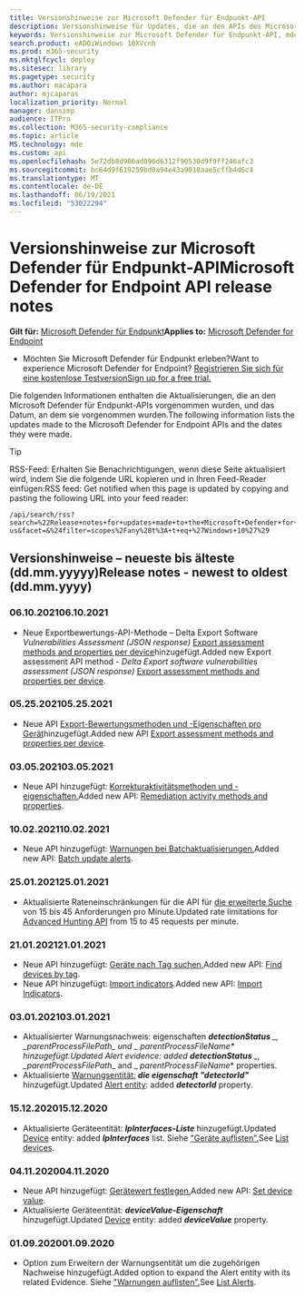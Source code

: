 ```yaml
---
title: Versionshinweise zur Microsoft Defender für Endpunkt-API
description: Versionshinweise für Updates, die an den APIs des Microsoft Defender für Endpunkt-Satzes vorgenommen wurden.
keywords: Versionshinweise zur Microsoft Defender für Endpunkt-API, mde, APIs, Microsoft Defender für Endpunkt-API, Updates, Notizen, Release
search.product: eADQiWindows 10XVcnh
ms.prod: m365-security
ms.mktglfcycl: deploy
ms.sitesec: library
ms.pagetype: security
ms.author: macapara
author: mjcaparas
localization_priority: Normal
manager: dansimp
audience: ITPro
ms.collection: M365-security-compliance
ms.topic: article
MS.technology: mde
ms.custom: api
ms.openlocfilehash: 5e72db8d986ad096d6312f90530d9f9ff246afc3
ms.sourcegitcommit: bc64d9f619259bd0a94e43a9010aae5cffb4d6c4
ms.translationtype: MT
ms.contentlocale: de-DE
ms.lasthandoff: 06/19/2021
ms.locfileid: "53022294"
---
```

# <a name="microsoft-defender-for-endpoint-api-release-notes"></a><span data-ttu-id="4b388-104">Versionshinweise zur Microsoft Defender für Endpunkt-API</span><span class="sxs-lookup"><span data-stu-id="4b388-104">Microsoft Defender for Endpoint API release notes</span></span>

<span data-ttu-id="4b388-105">**Gilt für:** [Microsoft Defender für Endpunkt](https://go.microsoft.com/fwlink/?linkid=2154037)</span><span class="sxs-lookup"><span data-stu-id="4b388-105">**Applies to:** [Microsoft Defender for Endpoint](https://go.microsoft.com/fwlink/?linkid=2154037)</span></span>

- <span data-ttu-id="4b388-106">Möchten Sie Microsoft Defender für Endpunkt erleben?</span><span class="sxs-lookup"><span data-stu-id="4b388-106">Want to experience Microsoft Defender for Endpoint?</span></span> [<span data-ttu-id="4b388-107">Registrieren Sie sich für eine kostenlose Testversion</span><span class="sxs-lookup"><span data-stu-id="4b388-107">Sign up for a free trial.</span></span>](https://www.microsoft.com/microsoft-365/windows/microsoft-defender-atp?ocid=docs-wdatp-exposedapis-abovefoldlink)

<span data-ttu-id="4b388-108">Die folgenden Informationen enthalten die Aktualisierungen, die an den Microsoft Defender für Endpunkt-APIs vorgenommen wurden, und das Datum, an dem sie vorgenommen wurden.</span><span class="sxs-lookup"><span data-stu-id="4b388-108">The following information lists the updates made to the Microsoft Defender for Endpoint APIs and the dates they were made.</span></span>

> [!TIP]
> <span data-ttu-id="4b388-109">RSS-Feed: Erhalten Sie Benachrichtigungen, wenn diese Seite aktualisiert wird, indem Sie die folgende URL kopieren und in Ihren Feed-Reader einfügen:</span><span class="sxs-lookup"><span data-stu-id="4b388-109">RSS feed: Get notified when this page is updated by copying and pasting the following URL into your feed reader:</span></span>
>
> ```http
> /api/search/rss?search=%22Release+notes+for+updates+made+to+the+Microsoft+Defender+for+Endpoint+set+of+APIs%22&locale=en-us&facet=&%24filter=scopes%2Fany%28t%3A+t+eq+%27Windows+10%27%29
> ```

## <a name="release-notes---newest-to-oldest-ddmmyyyy"></a><span data-ttu-id="4b388-110">Versionshinweise – neueste bis älteste (dd.mm.yyyyy)</span><span class="sxs-lookup"><span data-stu-id="4b388-110">Release notes - newest to oldest (dd.mm.yyyy)</span></span>

### <a name="06102021"></a><span data-ttu-id="4b388-111">06.10.2021</span><span class="sxs-lookup"><span data-stu-id="4b388-111">06.10.2021</span></span>

- <span data-ttu-id="4b388-112">Neue Exportbewertungs-API-Methode – Delta Export Software _Vulnerabilities Assessment (JSON response)_ [Export assessment methods and properties per device](get-assessment-methods-properties.md)hinzugefügt.</span><span class="sxs-lookup"><span data-stu-id="4b388-112">Added new Export assessment API method  - _Delta Export software vulnerabilities assessment (JSON response)_ [Export assessment methods and properties per device](get-assessment-methods-properties.md).</span></span>

### <a name="05252021"></a><span data-ttu-id="4b388-113">05.25.2021</span><span class="sxs-lookup"><span data-stu-id="4b388-113">05.25.2021</span></span>

- <span data-ttu-id="4b388-114">Neue API [Export-Bewertungsmethoden und -Eigenschaften pro Gerät](get-assessment-methods-properties.md)hinzugefügt.</span><span class="sxs-lookup"><span data-stu-id="4b388-114">Added new API [Export assessment methods and properties per device](get-assessment-methods-properties.md).</span></span>

### <a name="03052021"></a><span data-ttu-id="4b388-115">03.05.2021</span><span class="sxs-lookup"><span data-stu-id="4b388-115">03.05.2021</span></span>

- <span data-ttu-id="4b388-116">Neue API hinzugefügt: [Korrekturaktivitätsmethoden und -eigenschaften.](get-remediation-methods-properties.md)</span><span class="sxs-lookup"><span data-stu-id="4b388-116">Added new API: [Remediation activity methods and properties](get-remediation-methods-properties.md).</span></span>

### <a name="10022021"></a><span data-ttu-id="4b388-117">10.02.2021</span><span class="sxs-lookup"><span data-stu-id="4b388-117">10.02.2021</span></span>

- <span data-ttu-id="4b388-118">Neue API hinzugefügt: [Warnungen bei Batchaktualisierungen.](batch-update-alerts.md)</span><span class="sxs-lookup"><span data-stu-id="4b388-118">Added new API: [Batch update alerts](batch-update-alerts.md).</span></span>

### <a name="25012021"></a><span data-ttu-id="4b388-119">25.01.2021</span><span class="sxs-lookup"><span data-stu-id="4b388-119">25.01.2021</span></span>

- <span data-ttu-id="4b388-120">Aktualisierte Rateneinschränkungen für die API für [die erweiterte Suche](run-advanced-query-api.md) von 15 bis 45 Anforderungen pro Minute.</span><span class="sxs-lookup"><span data-stu-id="4b388-120">Updated rate limitations for [Advanced Hunting API](run-advanced-query-api.md) from 15 to 45 requests per minute.</span></span>

### <a name="21012021"></a><span data-ttu-id="4b388-121">21.01.2021</span><span class="sxs-lookup"><span data-stu-id="4b388-121">21.01.2021</span></span>

- <span data-ttu-id="4b388-122">Neue API hinzugefügt: [Geräte nach Tag suchen.](machine-tags.md)</span><span class="sxs-lookup"><span data-stu-id="4b388-122">Added new API: [Find devices by tag](machine-tags.md).</span></span>
- <span data-ttu-id="4b388-123">Neue API hinzugefügt: [Import indicators](import-ti-indicators.md).</span><span class="sxs-lookup"><span data-stu-id="4b388-123">Added new API: [Import Indicators](import-ti-indicators.md).</span></span>

### <a name="03012021"></a><span data-ttu-id="4b388-124">03.01.2021</span><span class="sxs-lookup"><span data-stu-id="4b388-124">03.01.2021</span></span>

- <span data-ttu-id="4b388-125">Aktualisierter Warnungsnachweis: eigenschaften ***detectionStatus** _, _*_parentProcessFilePath_*_ und _ *_parentProcessFileName_** hinzugefügt.</span><span class="sxs-lookup"><span data-stu-id="4b388-125">Updated Alert evidence: added ***detectionStatus** _, _*_parentProcessFilePath_*_ and _ *_parentProcessFileName_** properties.</span></span>
- <span data-ttu-id="4b388-126">Aktualisierte [Warnungsentität:](alerts.md) ***die eigenschaft "detectorId"*** hinzugefügt.</span><span class="sxs-lookup"><span data-stu-id="4b388-126">Updated [Alert entity](alerts.md): added ***detectorId*** property.</span></span>

### <a name="15122020"></a><span data-ttu-id="4b388-127">15.12.2020</span><span class="sxs-lookup"><span data-stu-id="4b388-127">15.12.2020</span></span>

- <span data-ttu-id="4b388-128">Aktualisierte [](machine.md) Geräteentität: ***IpInterfaces-Liste*** hinzugefügt.</span><span class="sxs-lookup"><span data-stu-id="4b388-128">Updated [Device](machine.md) entity: added ***IpInterfaces*** list.</span></span> <span data-ttu-id="4b388-129">Siehe ["Geräte auflisten".](get-machines.md)</span><span class="sxs-lookup"><span data-stu-id="4b388-129">See [List devices](get-machines.md).</span></span>

### <a name="04112020"></a><span data-ttu-id="4b388-130">04.11.2020</span><span class="sxs-lookup"><span data-stu-id="4b388-130">04.11.2020</span></span>

- <span data-ttu-id="4b388-131">Neue API hinzugefügt: [Gerätewert festlegen.](set-device-value.md)</span><span class="sxs-lookup"><span data-stu-id="4b388-131">Added new API: [Set device value](set-device-value.md).</span></span>
- <span data-ttu-id="4b388-132">Aktualisierte [](machine.md) Geräteentität: ***deviceValue-Eigenschaft*** hinzugefügt.</span><span class="sxs-lookup"><span data-stu-id="4b388-132">Updated [Device](machine.md) entity: added ***deviceValue*** property.</span></span>

### <a name="01092020"></a><span data-ttu-id="4b388-133">01.09.2020</span><span class="sxs-lookup"><span data-stu-id="4b388-133">01.09.2020</span></span>

- <span data-ttu-id="4b388-134">Option zum Erweitern der Warnungsentität um die zugehörigen Nachweise hinzugefügt.</span><span class="sxs-lookup"><span data-stu-id="4b388-134">Added option to expand the Alert entity with its related Evidence.</span></span> <span data-ttu-id="4b388-135">Siehe ["Warnungen auflisten".](get-alerts.md)</span><span class="sxs-lookup"><span data-stu-id="4b388-135">See [List Alerts](get-alerts.md).</span></span>
